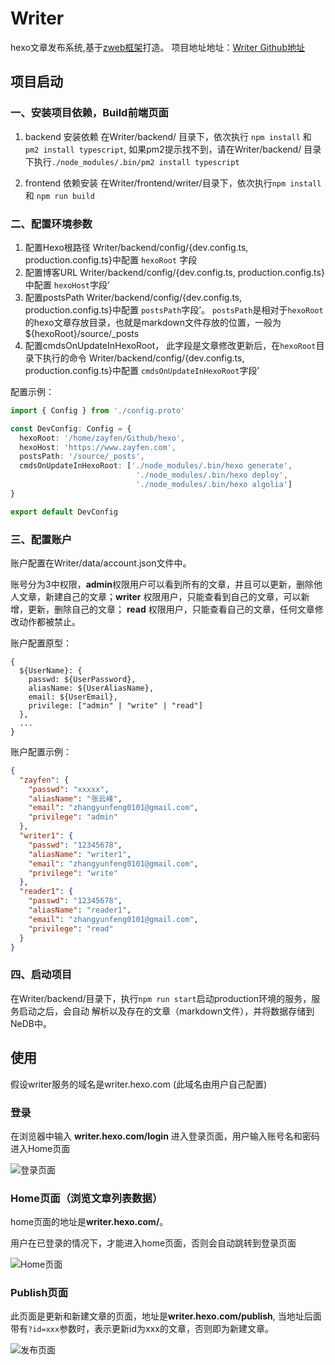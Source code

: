 # Writer
hexo文章发布系统,基于[zweb框架](https://github.com/zayfen/zweb)打造。 项目地址地址：[Writer Github地址](https://github.com/zayfen/Writer)

## 项目启动

### 一、安装项目依赖，Build前端页面
1. backend 安装依赖
   在Writer/backend/ 目录下，依次执行 `npm install` 和 `pm2 install typescript`, 如果pm2提示找不到，请在Writer/backend/
   目录下执行`./node_modules/.bin/pm2 install typescript`

2. frontend 依赖安装
   在Writer/frontend/writer/目录下，依次执行`npm install` 和 `npm run build`


### 二、配置环境参数
1. 配置Hexo根路径
   Writer/backend/config/{dev.config.ts, production.config.ts}中配置 `hexoRoot` 字段
2. 配置博客URL
   Writer/backend/config/{dev.config.ts, production.config.ts}中配置 `hexoHost`字段’
3. 配置postsPath
   Writer/backend/config/{dev.config.ts, production.config.ts}中配置 `postsPath`字段’。
   `postsPath`是相对于`hexoRoot`的hexo文章存放目录，也就是markdown文件存放的位置，一般为${hexoRoot}/source/_posts
4. 配置cmdsOnUpdateInHexoRoot， 此字段是文章修改更新后，在`hexoRoot`目录下执行的命令
   Writer/backend/config/{dev.config.ts, production.config.ts}中配置 `cmdsOnUpdateInHexoRoot`字段’


配置示例：
```typescript
import { Config } from './config.proto'

const DevConfig: Config = {
  hexoRoot: '/home/zayfen/Github/hexo',
  hexoHost: 'https://www.zayfen.com',
  postsPath: '/source/_posts',
  cmdsOnUpdateInHexoRoot: ['./node_modules/.bin/hexo generate', 
                            './node_modules/.bin/hexo deploy', 
                            './node_modules/.bin/hexo algolia']
}

export default DevConfig

```

### 三、配置账户
账户配置在Writer/data/account.json文件中。

账号分为3中权限，**admin**权限用户可以看到所有的文章，并且可以更新，删除他人文章，新建自己的文章；**writer** 权限用户，只能查看到自己的文章，可以新增，更新，删除自己的文章；
**read** 权限用户，只能查看自己的文章，任何文章修改动作都被禁止。

账户配置原型：
```
{
  ${UserName}: {
    passwd: ${UserPassword},
    aliasName: ${UserAliasName},
    email: ${UserEmail},
    privilege: ["admin" | "write" | "read"]
  },
  ...
}
```


账户配置示例：
```json
{
  "zayfen": {
    "passwd": "xxxxx",
    "aliasName": "张云峰",
    "email": "zhangyunfeng0101@gmail.com",
    "privilege": "admin"
  },
  "writer1": {
    "passwd": "12345678",
    "aliasName": "writer1",
    "email": "zhangyunfeng0101@gmail.com",
    "privilege": "write"
  },
  "reader1": {
    "passwd": "12345678",
    "aliasName": "reader1",
    "email": "zhangyunfeng0101@gmail.com",
    "privilege": "read"
  }
}
```


### 四、启动项目
在Writer/backend/目录下，执行`npm run start`启动production环境的服务，服务启动之后，会自动
解析以及存在的文章（markdown文件），并将数据存储到NeDB中。
   

## 使用
假设writer服务的域名是writer.hexo.com (此域名由用户自己配置)

### 登录
在浏览器中输入 **writer.hexo.com/login** 进入登录页面，用户输入账号名和密码进入Home页面

![登录页面](https://res.cloudinary.com/zayfen/image/upload/v1569845577/img/xat8sp5i7y56xnkcnxav.png)

### Home页面（浏览文章列表数据）
home页面的地址是**writer.hexo.com/**。

用户在已登录的情况下，才能进入home页面，否则会自动跳转到登录页面

![Home页面](https://res.cloudinary.com/zayfen/image/upload/v1569845577/img/qympfyhf8ezciujn4m48.png)

### Publish页面
此页面是更新和新建文章的页面，地址是**writer.hexo.com/publish**,
当地址后面带有`?id=xxx`参数时，表示更新id为xxx的文章，否则即为新建文章。

![发布页面](https://res.cloudinary.com/zayfen/image/upload/v1569845577/img/e4yoozdfivylro4crnes.png)
